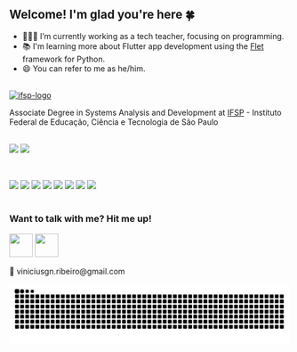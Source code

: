 ## Welcome! I'm glad you're here 🍀

- 👨🏾‍🏫 I’m currently working as a tech teacher, focusing on programming.
- 📚 I'm learning more about Flutter app development using the [Flet](https://flet.dev) framework for Python.
- 😄 You can refer to me as he/him.

<br>

<div>
  <a href="https://imgbb.com/" target="_blank"><img src="https://i.ibb.co/72Krhfr/ifsp-logo.png" alt="ifsp-logo" border="0" width=83 height=28></a>
  <p>Associate Degree in Systems Analysis and Development at <a href="https://bra.ifsp.edu.br/">IFSP</a> - Instituto Federal de Educação, Ciência e Tecnologia de São Paulo</p>
</div>

<br>
<div style="display: inline_block">
  <img src="https://github-readme-stats.vercel.app/api?username=Vinicius-GRibeiro&show_icons=true&theme=merko">
  <img src="https://github-readme-stats.vercel.app/api/top-langs/?username=Vinicius-GRibeiro&layout=compact&theme=merko">
</div>

<br>

##
<div style="display: inline_block">
  <img src="https://img.shields.io/badge/Python-14354C?style=for-the-badge&logo=python&logoColor=white">
  <img src="https://img.shields.io/badge/Django-092E20?style=for-the-badge&logo=django&logoColor=white">
  <img src="https://img.shields.io/badge/HTML5-E34F26?style=for-the-badge&logo=html5&logoColor=white">
  <img src="https://img.shields.io/badge/CSS3-1572B6?style=for-the-badge&logo=css3&logoColor=white">
  <img src="https://img.shields.io/badge/JavaScript-F7DF1E?style=for-the-badge&logo=javascript&logoColor=black">
  <img src="https://img.shields.io/badge/R-276DC3?style=for-the-badge&logo=r&logoColor=white">
  <img src="https://img.shields.io/badge/PostgreSQL-316192?style=for-the-badge&logo=postgresql&logoColor=white">
  <img src="https://img.shields.io/badge/MySQL-00000F?style=for-the-badge&logo=mysql&logoColor=white">
</div>

<br>

<div>
  <h3>Want to talk with me? Hit me up!</h3>
  <a href="https://www.linkedin.com/in/viniciusgabriel-nr" target="_blank"><img src="https://cdn.jsdelivr.net/gh/devicons/devicon@latest/icons/linkedin/linkedin-original.svg" width=42     height=42/></a>
  <a href="https://www.facebook.com/ViniciusGabriiel/" target="_blank"><img src="https://cdn.jsdelivr.net/gh/devicons/devicon@latest/icons/facebook/facebook-original.svg" width=42     height=42/></a>
  <br>
  <p>📧 viniciusgn.ribeiro@gmail.com</p>
</div>


<picture>
  <source media="(prefers-color-scheme: dark)" srcset="https://raw.githubusercontent.com/Vinicius-GRibeiro/Vinicius-GRibeiro/output/github-contribution-grid-snake-dark.svg">
  <source media="(prefers-color-scheme: light)" srcset="https://raw.githubusercontent.com/Vinicius-GRibeiro/Vinicius-GRibeiro/output/github-contribution-grid-snake.svg">
  <img alt="github contribution grid snake animation" src="https://raw.githubusercontent.com/Vinicius-GRibeiro/Vinicius-GRibeiro/output/github-contribution-grid-snake.svg">
</picture>
